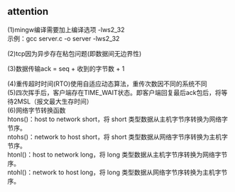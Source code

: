 ## attention
(1)mingw编译需要加上编译选项 -lws2_32  
示例：gcc server.c -o server -lws2_32
  
(2)tcp因为异步存在粘包问题(即数据间无边界性)

(3)数据传输ack = seq + 收到的字节数 + 1  
  
(4)重传超时时间(RTO)使用自适应动态算法，重传次数因不同的系统不同  
(5)四次挥手后，客户端存在TIME_WAIT状态。即客户端回复最后ack包后，将等待2MSL（报文最大生存时间）  
(6)网络字节转换函数  
htons()：host to network short，将 short 类型数据从主机字节序转换为网络字节序。  
ntohs()：network to host short，将 short 类型数据从网络字节序转换为主机字节序。  
htonl()：host to network long，将 long 类型数据从主机字节序转换为网络字节序。  
ntohl()：network to host long，将 long 类型数据从网络字节序转换为主机字节序。  
